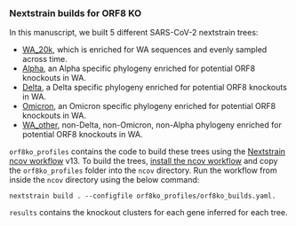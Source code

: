 ### Nextstrain builds for ORF8 KO
In this manuscript, we built 5 different SARS-CoV-2 nextstrain trees:
- [WA_20k](https://nextstrain.org/groups/blab/ncov/WA/20k), which is enriched for WA sequences and evenly sampled across time.
- [Alpha](https://nextstrain.org/groups/blab/ncov/WA/Alpha), an Alpha specific phylogeny enriched for potential ORF8 knockouts in WA.
- [Delta](https://nextstrain.org/groups/blab/ncov/WA/Delta), a Delta specific phylogeny enriched for potential ORF8 knockouts in WA.
- [Omicron](https://nextstrain.org/groups/blab/ncov/WA/Omicron), an Omicron specific phylogeny enriched for potential ORF8 knockouts in WA.
- [WA_other](https://nextstrain.org/groups/blab/ncov/WA/other), non-Delta, non-Omicron, non-Alpha phylogeny enriched for potential ORF8 knockouts in WA.

`orf8ko_profiles` contains the code to build these trees using the [Nextstrain ncov workflow](https://github.com/nextstrain/ncov) v13. 
To build the trees, [install the ncov workflow](https://docs.nextstrain.org/projects/ncov/en/latest/tutorial/setup.html) and copy the `orf8ko_profiles` folder into the `ncov` directory.
Run the workflow from inside the `ncov` directory using the below command:
```
nextstrain build . --configfile orf8ko_profiles/orf8ko_builds.yaml.
```

`results` contains the knockout clusters for each gene inferred for each tree. 
